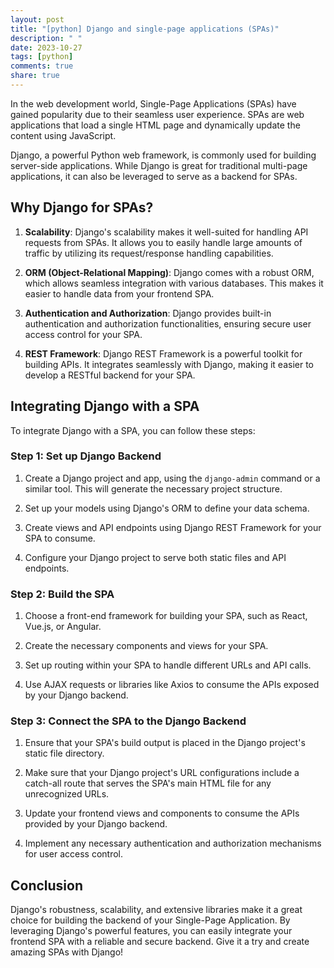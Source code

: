 ```yaml
---
layout: post
title: "[python] Django and single-page applications (SPAs)"
description: " "
date: 2023-10-27
tags: [python]
comments: true
share: true
---
```


In the web development world, Single-Page Applications (SPAs) have gained popularity due to their seamless user experience. SPAs are web applications that load a single HTML page and dynamically update the content using JavaScript.

Django, a powerful Python web framework, is commonly used for building server-side applications. While Django is great for traditional multi-page applications, it can also be leveraged to serve as a backend for SPAs.

## Why Django for SPAs?

1. **Scalability**: Django's scalability makes it well-suited for handling API requests from SPAs. It allows you to easily handle large amounts of traffic by utilizing its request/response handling capabilities.

2. **ORM (Object-Relational Mapping)**: Django comes with a robust ORM, which allows seamless integration with various databases. This makes it easier to handle data from your frontend SPA.

3. **Authentication and Authorization**: Django provides built-in authentication and authorization functionalities, ensuring secure user access control for your SPA.

4. **REST Framework**: Django REST Framework is a powerful toolkit for building APIs. It integrates seamlessly with Django, making it easier to develop a RESTful backend for your SPA.

## Integrating Django with a SPA

To integrate Django with a SPA, you can follow these steps:

### Step 1: Set up Django Backend

1. Create a Django project and app, using the `django-admin` command or a similar tool. This will generate the necessary project structure.

2. Set up your models using Django's ORM to define your data schema.

3. Create views and API endpoints using Django REST Framework for your SPA to consume.

4. Configure your Django project to serve both static files and API endpoints.

### Step 2: Build the SPA

1. Choose a front-end framework for building your SPA, such as React, Vue.js, or Angular.

2. Create the necessary components and views for your SPA.

3. Set up routing within your SPA to handle different URLs and API calls.

4. Use AJAX requests or libraries like Axios to consume the APIs exposed by your Django backend.

### Step 3: Connect the SPA to the Django Backend

1. Ensure that your SPA's build output is placed in the Django project's static file directory.

2. Make sure that your Django project's URL configurations include a catch-all route that serves the SPA's main HTML file for any unrecognized URLs.

3. Update your frontend views and components to consume the APIs provided by your Django backend.

4. Implement any necessary authentication and authorization mechanisms for user access control.

## Conclusion

Django's robustness, scalability, and extensive libraries make it a great choice for building the backend of your Single-Page Application. By leveraging Django's powerful features, you can easily integrate your frontend SPA with a reliable and secure backend. Give it a try and create amazing SPAs with Django!